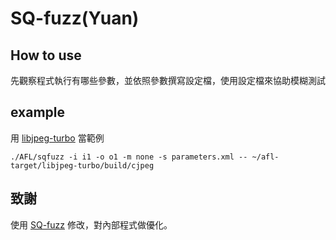 # SQ-fuzz(Yuan)
## How to use
先觀察程式執行有哪些參數，並依照參數撰寫設定檔，使用設定檔來協助模糊測試
## example
用 [libjpeg-turbo](https://github.com/libjpeg-turbo/libjpeg-turbo) 當範例
``` 
./AFL/sqfuzz -i i1 -o o1 -m none -s parameters.xml -- ~/afl-target/libjpeg-turbo/build/cjpeg
```
## 致謝
使用 [SQ-fuzz](https://github.com/fdgkhdkgh/SQ-Fuzz]) 修改，對內部程式做優化。
